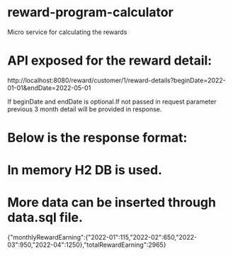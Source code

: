 # reward-program-calculator
Micro service for calculating the rewards

# API exposed for the reward detail:
http://localhost:8080/reward/customer/1/reward-details?beginDate=2022-01-01&endDate=2022-05-01

If beginDate and endDate is optional.If not passed in request parameter previous 3 month detail will be provided in response.

# Below is the response format:


# In memory H2 DB is used.
# More data can be inserted through data.sql file.

{"monthlyRewardEarning":{"2022-01":115,"2022-02":650,"2022-03":950,"2022-04":1250},"totalRewardEarning":2965}

